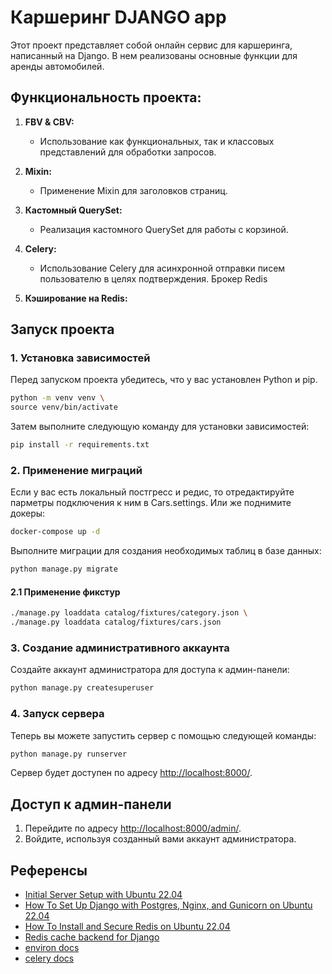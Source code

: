 


# Каршеринг DJANGO app

Этот проект представляет собой онлайн сервис для каршеринга, написанный на Django. В нем реализованы основные функции для аренды автомобилей.

## Функциональность проекта:

1. **FBV & CBV:**
   - Использование как функциональных, так и классовых представлений для обработки запросов.

2. **Mixin:**
   - Применение Mixin для заголовков страниц.

3. **Кастомный QuerySet:**
   - Реализация кастомного QuerySet для работы с корзиной.

4. **Celery:**
   - Использование Celery для асинхронной отправки писем пользователю в целях подтверждения. Брокер Redis

5. **Кэширование на Redis:**

## Запуск проекта

### 1. Установка зависимостей

Перед запуском проекта убедитесь, что у вас установлен Python и pip. 

```bash
python -m venv venv \
source venv/bin/activate
```
Затем выполните следующую команду для установки зависимостей:

```bash
pip install -r requirements.txt
```

### 2. Применение миграций
Если у вас есть локальный постгресс и редис, то отредактируйте парметры подключения к ним в Cars.settings.
Или же поднимите докеры:

```bash
docker-compose up -d
```

Выполните миграции для создания необходимых таблиц в базе данных:

```bash
python manage.py migrate
```
#### 2.1 Применение фикстур
```bash
./manage.py loaddata catalog/fixtures/category.json \
./manage.py loaddata catalog/fixtures/cars.json 
```

### 3. Создание административного аккаунта

Создайте аккаунт администратора для доступа к админ-панели:

```bash
python manage.py createsuperuser
```

### 4. Запуск сервера

Теперь вы можете запустить сервер с помощью следующей команды:

```bash
python manage.py runserver
```

Сервер будет доступен по адресу [http://localhost:8000/](http://localhost:8000/).

## Доступ к админ-панели

1. Перейдите по адресу [http://localhost:8000/admin/](http://localhost:8000/admin/).
2. Войдите, используя созданный вами аккаунт администратора.

## Референсы
+ [Initial Server Setup with Ubuntu 22.04](https://www.digitalocean.com/community/tutorials/initial-server-setup-with-ubuntu-22-04)
+ [How To Set Up Django with Postgres, Nginx, and Gunicorn on Ubuntu 22.04](https://www.digitalocean.com/community/tutorials/how-to-set-up-django-with-postgres-nginx-and-gunicorn-on-ubuntu-22-04)
+ [How To Install and Secure Redis on Ubuntu 22.04](https://www.digitalocean.com/community/tutorials/how-to-install-and-secure-redis-on-ubuntu-22-04)
+ [Redis cache backend for Django](https://github.com/jazzband/django-redis)
+ [environ docs](https://django-environ.readthedocs.io/en/latest/quickstart.html)
+ [celery docs](https://docs.celeryq.dev/en/stable/django/first-steps-with-django.html)
